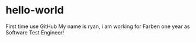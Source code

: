 # hello-world
First time use GitHub
My name is ryan, i am working for Farben one year as Software Test Engineer!
